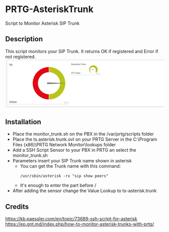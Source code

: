 # PRTG-AsteriskTrunk
Script to Monitor Asterisk SIP Trunk

## Description
This script monitors your SIP Trunk. It returns OK if registered and Error if not registered.
![PRTG Screenshot](/screenshots/prtg.png?raw=true "PRTG Screenshot")

## Installation
* Place the monitor_trunk.sh on the PBX in the /var/prtg/scripts folder
* Place the ts.asterisk.trunk.ovl on your PRTG Server in the C:\Program Files (x86)\PRTG Network Monitor\lookups folder
* Add a SSH Script Sensor to your PBX in PRTG an select the monitor_trunk.sh
* Parameters insert your SIP Trunk name shown in asterisk
	* You can get the Trunk name with this command: 
  		```
  		/usr/sbin/asterisk -rx "sip show peers"
  		```
  	* It's enough to enter the part before /
* After adding the sensor change the Value Lookup to ts-asterisk.trunk

## Credits
https://kb.paessler.com/en/topic/73689-ssh-script-for-asterisk
https://ep.gnt.md/index.php/how-to-monitor-asterisk-trunks-with-prtg/
